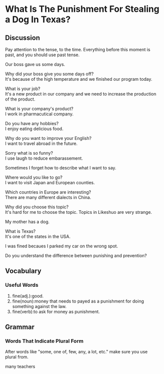 # What Is The Punishment For Stealing a Dog In Texas?  
## Discussion
Pay attention to the tense, to the time. Everything before this moment is past, and you should use past tense.  

Our boss gave us some days.  

Why did your boss give you some days off?  
It's because of the high temperature and we finished our program today.  

What is your job?  
It's a new product in our company and we need to increase the production of the product.  

What is your company's product?  
I work in pharmacutical company.  

Do you have any hobbies?  
I enjoy eating delicious food.  

Why do you want to improve your English?  
I want to travel abroad in the future.  

Sorry what is so funny?  
I use laugh to reduce embarassement.  

Sometimes I forget how to describe what I want to say.  

Where would you like to go?  
I want to visit Japan and European counties.  

Which countries in Europe are interesting?  
There are many different dialects in China.  

Why did you choose this topic?  
It's hard for me to choose the topic. Topics in Likeshuo are very strange.  

My mother has a dog.  

What is Texas?  
It's one of the states in the USA.  

I was fined becaues I parked my car on the wrong spot.  

Do you understand the difference between punishing and prevention?  

## Vocabulary
### Useful Words
1. fine(adj.):good.
1. fine(noun):money that needs to payed as a punishment for doing something against the law.
1. fine(verb):to ask for money as punishment.

## Grammar
### Words That Indicate Plural Form
After words like "some, one of, few, any, a lot, etc." make sure you use plural from.  

many teachers
